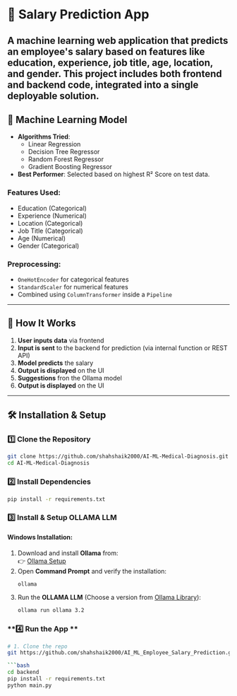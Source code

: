 # 💼 Salary Prediction App

A machine learning web application that predicts an employee's salary based on features like education, experience, job title, age, location, and gender. This project includes both frontend and backend code, integrated into a single deployable solution.
---

## 🧠 Machine Learning Model

- **Algorithms Tried**:
  - Linear Regression
  - Decision Tree Regressor
  - Random Forest Regressor
  - Gradient Boosting Regressor
- **Best Performer**: Selected based on highest R² Score on test data.

### Features Used:
- Education (Categorical)
- Experience (Numerical)
- Location (Categorical)
- Job Title (Categorical)
- Age (Numerical)
- Gender (Categorical)

### Preprocessing:
- `OneHotEncoder` for categorical features
- `StandardScaler` for numerical features
- Combined using `ColumnTransformer` inside a `Pipeline`

---

## 🎯 How It Works

1. **User inputs data** via frontend 
2. **Input is sent** to the backend for prediction (via internal function or REST API)
3. **Model predicts** the salary
4. **Output is displayed** on the UI
5. **Suggestions** fron the Ollama model
6. **Output is displayed** on the UI

---

## 🛠️ Installation & Setup  

### **1️⃣ Clone the Repository**  
```bash
git clone https://github.com/shahshaik2000/AI-ML-Medical-Diagnosis.git
cd AI-ML-Medical-Diagnosis
```

### **2️⃣ Install Dependencies**  
```bash
pip install -r requirements.txt
```

### **3️⃣ Install & Setup OLLAMA LLM**  
#### **Windows Installation:**  
1. Download and install **Ollama** from:  
   👉 [Ollama Setup](https://ollama.com/download/OllamaSetup.exe)
2. Open **Command Prompt** and verify the installation:  
   ```bash
   ollama
   ```
3. Run the **OLLAMA LLM** (Choose a version from [Ollama Library](https://ollama.com/library)):
   ```bash
   ollama run ollama 3.2
   ```

### **4️⃣ Run the App **  
```bash
# 1. Clone the repo
git https://github.com/shahshaik2000/AI_ML_Employee_Salary_Prediction.git

```bash
cd backend
pip install -r requirements.txt
python main.py
```